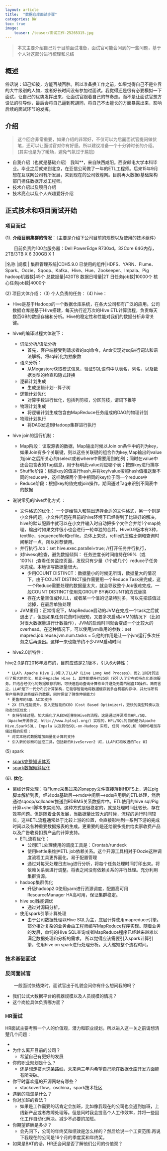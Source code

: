 ```yaml
---
layout: article
title:  "数据仓库面试步骤"
categories: DW
toc: true
image:
    teaser: /teaser/面试工作-25265315.jpg
---
```


> 本文主要介绍自己对于目前面试准备，面试官可能会问到的一些问题，基于个人对这部分进行梳理和总结

## 概述
俗话说：知己知彼，方能百战百胜。所以准备换工作之前，如果觉得自己不是业界的大牛级别的人物，或者好长时间没有参加过面试。我觉得还是很有必要模拟一下面试，让自己的优势发挥出来，让面试官跟着自己的节奏走。而不是让面试官想方设法的引导你，最后会将自己逼到死胡同，将自己不太擅长的方面暴露出来，影响后续的面试环节的发挥。

## 介绍
> 这个回合非常重要，如果介绍的非常好，不仅可以为后面面试官提问做伏笔，还可以让面试官对你有好感。所以建议准备一个十分钟时长的介绍。(其实也是为了暖场，避免气氛过于尴尬)

* 自我介绍（也就是基础介绍）
  我叫**，来自陕西咸阳。西安邮电大学本科毕业。毕业之后就来到北京，在亚信公司做了一年的ETL工程师。后来15年9月想在互联网公司有所发展，来到现在的公司敦煌网。目前再大数据/基础架构部门担任数据开发工程师。
* 技术介绍以及项目介绍
* 技术亮点以及个人兴趣爱好介绍

## 正式技术和项目面试开始
### 项目面试

(1). __介绍目前集群的情况__：（主要是介绍下公司目前的规模以及使用的技术组件）

&emsp;&emsp;目前负责约100台服务器：Dell PowerEdge R730xd。32Core 64G内存，2TB/3TB X 6 300GB X 1

|名称  |规模 |
集群管理系统|CDH5.9.0
已使用的组件|HDFS、YARN、Flume、Spark、Oozie、Sqoop、Kafka、Hive、Hue、Zookeeper、Impala、Pig
hadoop机器数|45个
总数据量|420TB
数据日增量|2T
日任务job数|10000个
核心任务job数|4000个

(2) 项目大体介绍：
(3) 个人负责的任务：
(4) hive：
* Hive是基于Hadoop的一个数据仓库系统，在各大公司都有广泛的应用。公司数据仓库是基于Hive搭建，每天执行近万次的Hive ETL计算流程，负责每天数百GB的数据存储和分析。Hive的稳定性和性能对我们的数据分析非常关键。 

* hive的编译过程大体说下：
   * 词法分析/语法分析
       * 首先，客户端接受到请求者的sql命令，Antlr实现对sql进行词法和语法解析。将sql转化为抽象数
   * 语义分析：
       * 从Megastore获取模式信息，验证SQL语句中队表名，列名，以及数据类型的检查和隐式转换
   * 逻辑计划生成
       * 生成逻辑计划--算子树
   * 逻辑计划优化
       * 对算字数进行优化，包括列剪枝，分区剪枝，谓词下推等
   * 物理计划生成
       * 将逻辑计划生成包含由MapReduce任务组成的DAG的物理计划
   * 物理计划执行
       * 将DAG发送到Hadoop集群进行执行
* hive join的运行机制：
   * Map阶段：读取源表的数据，Map输出时候以Join on条件中的列为key，如果Join有多个关联键，则以这些关联键的组合作为key;Map输出的value为join之后所关心的(select或者where中需要用到的)列；同时在value中还会包含表的Tag信息，用于标明此value对应哪个表；按照key进行排序 
   * Shuffle阶段：根据key的值进行hash,并将key/value按照hash值推送至不同的reduce中，这样确保两个表中相同的key位于同一个reduce中
   * Reduce阶段：根据key的值完成join操作，期间通过Tag来识别不同表中的数据 
* 说说常见的hive优化方式 ：
  * 文件格式的优化： 一个是给输入和输出选择合适的文件格式，另一个则是小文件问题。小文件问题在目前的hive环境下已经得到了比较好的解决，hive的默认配置中就可以在小文件输入时自动把多个文件合并给1个map处理，输出时如果文件很小也会进行一轮单独的合并，Hive0.9版本有3种，textfile，sequencefile和rcfile。总体上来说，rcfile的压缩比例和查询时间稍好一点，所以推荐使用。
  * 并行执行Job：set hive.exec.parallel=true;   //打开任务并行执行，
  * 对hivesql检查，避免数据倾斜： 任务迚度长时间维持在99%（或100%）;查看任务监控页面，发现只有少量（1个或几个）reduce子任务未完成。本地读写数据量很大。
      * 少用COUNT DISTINCT：数据量小的时候无所谓，数据量大的情况下，由于COUNT DISTINCT操作需要用一个Reduce Task来完成，这一个Reduce需要处理的数据量太大，就会导致整个Job很难完成，一般COUNT DISTINCT使用先GROUP BY再COUNT的方式替换
      * 存在大量空值或NULL，或者某一个值的记录特别多，可以先把该值过滤掉，在最后单独处理
  * JVM重用：正常情况下，MapReduce启动的JVM在完成一个task之后就退出了，但是如果任务花费时间很短，又要多次启动JVM的情况下（比如对很大数据量进行计数操作），JVM的启动时间就会变成一个比较大的overhead。在这种情况下，可以使用jvm重用的参数：set mapred.job.reuse.jvm.num.tasks = 5;他的作用是让一个jvm运行多次任务之后再退出。这样一来也能节约不少JVM启动时间



 
* hive2.0新特性：
     
 hive2.0是在2016年发布的，目前应该是2.1版本，引入6大特性：

     * LLAP。Apache Hive 2.0引入了LLAP（Live Long And Process），而2.1则对其进行了极大的优化，相比于Apache Hive 1，其性能提升约25倍（它引入了分布式持久化查询服务，并结合经优化的数据缓存机制，可快速启动查询计算作业并避免无需的磁盘IO操作。简而言之，LLAP是下一代分布式计算架构，它能够智能地将数据缓存到多台机器内存中，并允许所有客户端共享这些缓存的数据，同时保留了弹性伸缩能力）
     * 更鲁邦的SQL ACID支持
     * 2X ETL性能提升。引入更智能的CBO（Cost Based Optimizer），更快的类型转换以及动态分区优化；
     * 支持存储过程。加大简化了从EDW迁移到Hive的流程。这是通过开源项目HPL/SQL（Apache开源协议，http://www.hplsql.org/）实现的，HPL/SQL的目的是为Apache Hive,SparkSQL, Impala 以及其他SQL-on-Hadoop 实现, 任何 NoSQL和 RDBMS增加存储过程的实现；
     * 对文本格式数据增加向量化计算的支持
     * 引入新的诊断和监控工具，包括新的HiveServer2 UI，LLAPUI和改进的Tez UI  

(5) spark

 * [spark完整知识体系](http://www.itdadao.com/articles/c15a1258385p0.html)
 * [spark数据倾斜优化](https://www.iteblog.com/archives/1671.html)

(6). __优化__:

* 离线计算处理：将Flume采集过来的snappy文件直接落到HDFS上，通过pig脚本解析到表，经过ods基础层-->mds中间层-->sds应用层的ETL处理，然后通过sqoop/sqlloader推送到RDBMS关系数据库中。ETL使用的hive sql/Pig计算+shell脚本来实现的。这种方式是很稳定的，就是处理时间比较长，存在效率问题。但是随着业务发展，当数据量比较大的时候，流程的运行时间较长，这些ETL流程通常处于比较上游的位置，会直接影响到一系列下游的完成时间以及各种重要数据报表的生成。更重要的是还给很多提供给卖家收费产品以及广告收费扣费产品的计算支持。
  * ETL流程优化：
     * 公司ETL处理使用的调度工具是：Crontab/rundeck
     * 使用kettle来维护ETL job依赖关系。这个开源工具相对于Oozie这种调度流程工具更界面化，易于配置管理
     * 通过对每天处理日志log进行分析，将每个任务处理时间打印出来。将依赖关系表进行调整。将表之间没有依赖关系的并行处理。充分利用集群资源。
  * hadoop集群优化
     * 升级hadoop2.0使用yarn进行资源调度，配置高可用ResourceManager HA高可用，保证集群稳定。
  * hive sql性能调优
     * 通过对源码分析。 
  * 使用spark引擎计算处理
     * 由于公司数据处理以Hive SQL为主，底层计算使用mapreduce引擎。部分相对复杂的业务会由工程师编写MapReduce程序实现。随着业务的发展，单纯的Hive SQL查询或者MapReduce程序已经越来越难以满足数据处理和分析的需求。 所以觉得应该需要引入spark计算引擎，使用hive on spark进行处理分析。大大缩短整个流程时间。
   
### 技术基础面试

### 反问面试官
&emsp;&emsp;一般面试快结束时，面试官出于礼貌会问你有什么想问我的吗？
* 我们公式大数据平台的机器规模以及人员规模的情况？
* 这个岗位具体负责哪方面？

### HR面试
HR面试主要考察一个人的价值观，潜力和职业规划。所以进入这一关之前请想清楚几个问题：

* 
* 为什么离开目前的公司？
   * 希望自己有更好的发展 
* 你的职业规划是什么？
   * 还是想走技术这条路线，未来两三年内希望自己能在数据仓库开发方面能有所突破。
* 你平时喜欢逛的开源网站有哪些？
   * stackoverflow，oschina，spark技术社区 
* 遇到的瓶颈是什么？
* 你对加班的看法？
   * 如果是工作需要的话肯定会加班，比如像我现在的公司也会遇到加班，上线新产品或者故障处理等。但是同时我会提高个人工作效率，并将一些固化工作自动化解决。减少不必要的加班。
*  你期望薪酬是多少？
   * 会先问下，公司的年终奖和绩效是怎么样的？然后给说一个工资范围.再说下我现在的公司是16个月的季度奖和年终奖。   
* 如果是BAT的话，HR还会问是否了解他们公司的价值观？